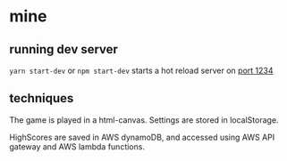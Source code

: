 # mine

## running dev server

`yarn start-dev` or `npm start-dev` starts a hot reload server on [port 1234](http://localhost:1234/)

## techniques

The game is played in a html-canvas. Settings are stored in localStorage.

HighScores are saved in AWS dynamoDB, and accessed using AWS API gateway and AWS lambda functions.
